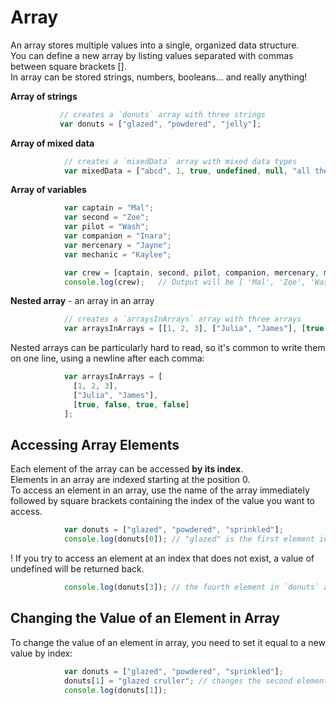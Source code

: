 # Array
An array stores multiple values into a single, organized data structure. \
You can define a new array by listing values separated with commas between square brackets [].\
In array can be stored strings, numbers, booleans… and really anything!

**Array of strings**
 ```js
            // creates a `donuts` array with three strings
            var donuts = ["glazed", "powdered", "jelly"];
```
**Array of mixed data**
```js
            // creates a `mixedData` array with mixed data types
            var mixedData = ["abcd", 1, true, undefined, null, "all the things"];
```
**Array of variables**
```js
            var captain = "Mal";
            var second = "Zoe";
            var pilot = "Wash";
            var companion = "Inara";
            var mercenary = "Jayne";
            var mechanic = "Kaylee";

            var crew = [captain, second, pilot, companion, mercenary, mechanic];
            console.log(crew);   // Output will be [ 'Mal', 'Zoe', 'Wash', 'Inara', 'Jayne', 'Kaylee' ]
```

**Nested array** - an array in an array 
```js
            // creates a `arraysInArrays` array with three arrays
            var arraysInArrays = [[1, 2, 3], ["Julia", "James"], [true, false, true, false]];
```

Nested arrays can be particularly hard to read, so it's common to write them on one line, using a newline after each comma:
```js
            var arraysInArrays = [
              [1, 2, 3], 
              ["Julia", "James"], 
              [true, false, true, false]
            ];
```
## Accessing Array Elements
Each element of the array can be accessed **by its index**.\
Elements in an array are indexed starting at the position 0.\
To access an element in an array, use the name of the array immediately followed by square brackets containing the index of the value you want to access.
```js
            var donuts = ["glazed", "powdered", "sprinkled"];
            console.log(donuts[0]); // "glazed" is the first element in the `donuts` array
```

! If you try to access an element at an index that does not exist, a value of undefined will be returned back.
```js
            console.log(donuts[3]); // the fourth element in `donuts` array does not exist! - it will printed out to console - undefined
```

## Changing the Value  of an Element in Array
To change the value of an element in array, you need to set it equal to a new value by index:
```js
            var donuts = ["glazed", "powdered", "sprinkled"];
            donuts[1] = "glazed cruller"; // changes the second element in the `donuts` array to "glazed cruller"
            console.log(donuts[1]); 
```
